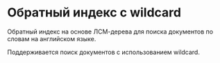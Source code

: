# Обратный индекс с wildcard

Обратный индекс на основе ЛСМ-дерева для поиска документов по словам на английском языке.

Поддерживается поиск документов с использованием wildcard.
